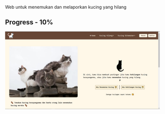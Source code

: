 Web untuk menemukan dan melaporkan kucing yang hilang

## Progress - 10%
![Kucingku Hilang](./client/public/images//progress.png)
